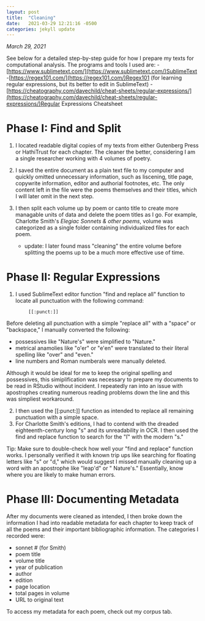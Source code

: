 ```yaml
---
layout: post
title:  "Cleaning"
date:   2021-03-29 12:21:16 -0500
categories: jekyll update
---
```

*March 29, 2021*

See below for a detailed step-by-step guide for how I prepare my texts for computational analysis.
The programs and tools I used are:
-[https://www.sublimetext.com/](https://www.sublimetext.com/)SublimeText
-[https://regex101.com/](https://regex101.com/)Regex101 (for learning regular expressions, but its better to edit in SublimeText)
-[https://cheatography.com/davechild/cheat-sheets/regular-expressions/](https://cheatography.com/davechild/cheat-sheets/regular-expressions/)Regular Expressions Cheatsheet

# Phase I: Find and Split
1. I located readable digital copies of my texts from either Gutenberg Press or HathiTrust for each chapter. The cleaner the better, considering I am a single researcher working with 4 volumes of poetry.
2. I saved the entire document as a plain text file to my computer and quickly omitted unnecessary information, such as liscening, title page, copywrite information, editor and authorial footnotes, etc. The only content left in the file were the poems themselves and their titles, which I will later omit in the next step.
3. I then split each volume up by poem or canto title to create more managable units of data and delete the poem titles as I go. For example, Charlotte Smith's *Elegiac Sonnets & other poems*, volume was categorized as a single folder containing individualized files for each poem.

    - update: I later found mass "cleaning" the entire volume before splitting the poems up to be a much more effective use of time.
    
# Phase II: Regular Expressions

1. I used SublimeText editor function "find and replace all" function to locate all punctuation with the following command:
```
        [[:punct:]]
```
Before deleting all punctuation with a simple "replace all" with a "space" or "backspace," I manually converted the following: 
  - possessives like "Nature's" were  simplified to "Nature." 
  - metrical anamolies like "o'er" or "e'en" were translated to their literal spelling like "over" and "even."
  - line numbers and Roman numberals were manually deleted. 
  
  Although it would be ideal for me to keep the original spelling and possessives, this simiplification was necessary to prepare my documents to be read in RStudio without incident. I repeatedly ran into an issue with apostrophes creating numerous reading problems down the line and this was simpliest workaround. 
  
2. I then used the [[:punct:]] function as intended to replace all remaining punctuation with a simple space. 
3. For Charlotte Smith's editions, I had to contend with the dreaded eighteenth-century long "s" and its unreadability in OCR. I then used the find and replace function to search for the "ſ" with the modern "s."
  
  Tip: Make sure to double-check how well your "find and replace" function works. I personally verified it with known trip ups like searching for floating letters like "s" or "d," which would suggest I missed manually cleaning up a word with an apostrophe like "leap'd" or " Nature's." Essentially, know where you are likely to make human errors. 
# Phase III: Documenting Metadata

After my documents were cleaned as intended, I then broke down the information I had into readable metadata for each chapter to keep track of all the poems and their important bibliographic information. The categories I recorded were:

- sonnet # (for Smith)
- poem title
- volume title
- year of publication
- author
- edition
- page location
- total pages in volume
- URL to original text 
 
 To access my metadata for each poem, check out my corpus tab.



